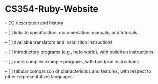 # CS354-Ruby-Website

– [X] description and history

– [ ] links to specification, documentation, manuals, and tutorials

– [ ] available translators and installation instructions

– [ ] introductory programs (e.g., hello world), with build/run instructions

– [ ] more complex example programs, with build/run instructions

– [ ] tabular comparison of characteristics and features, with respect to other (representative) languages
